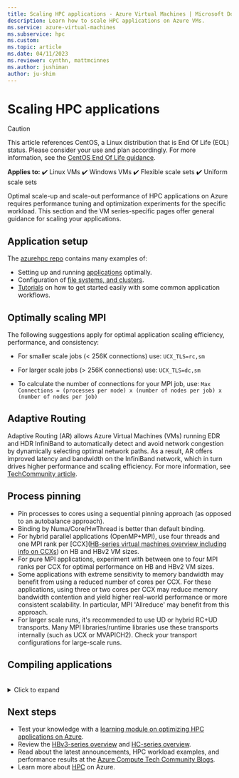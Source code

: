 ```yaml
---
title: Scaling HPC applications - Azure Virtual Machines | Microsoft Docs
description: Learn how to scale HPC applications on Azure VMs.
ms.service: azure-virtual-machines
ms.subservice: hpc
ms.custom:
ms.topic: article
ms.date: 04/11/2023
ms.reviewer: cynthn, mattmcinnes
ms.author: jushiman
author: ju-shim
---
```


# Scaling HPC applications

> [!CAUTION]
> This article references CentOS, a Linux distribution that is End Of Life (EOL) status. Please consider your use and plan accordingly. For more information, see the [CentOS End Of Life guidance](~/articles/virtual-machines/workloads/centos/centos-end-of-life.md).

**Applies to:** :heavy_check_mark: Linux VMs :heavy_check_mark: Windows VMs :heavy_check_mark: Flexible scale sets :heavy_check_mark: Uniform scale sets

Optimal scale-up and scale-out performance of HPC applications on Azure requires performance tuning and optimization experiments for the specific workload. This section and the VM series-specific pages offer general guidance for scaling your applications.

## Application setup

The [azurehpc repo](https://github.com/Azure/azurehpc) contains many examples of:

- Setting up and running [applications](https://github.com/Azure/azurehpc/tree/master/apps) optimally.
- Configuration of [file systems, and clusters](https://github.com/Azure/azurehpc/tree/master/examples).
- [Tutorials](https://github.com/Azure/azurehpc/tree/master/tutorials) on how to get started easily with some common application workflows.

## Optimally scaling MPI

The following suggestions apply for optimal application scaling efficiency, performance, and consistency:

- For smaller scale jobs (< 256K connections) use: `UCX_TLS=rc,sm`

- For larger scale jobs (> 256K connections) use: `UCX_TLS=dc,sm`

- To calculate the number of connections for your MPI job, use: `Max Connections = (processes per node) x (number of nodes per job) x (number of nodes per job)`

## Adaptive Routing

Adaptive Routing (AR) allows Azure Virtual Machines (VMs) running EDR and HDR InfiniBand to automatically detect and avoid network congestion by dynamically selecting optimal network paths. As a result, AR offers improved latency and bandwidth on the InfiniBand network, which in turn drives higher performance and scaling efficiency. For more information, see [TechCommunity article](https://techcommunity.microsoft.com/t5/azure-compute/adaptive-routing-on-azure-hpc/ba-p/1205217).

## Process pinning

- Pin processes to cores using a sequential pinning approach (as opposed to an autobalance approach).
- Binding by Numa/Core/HwThread is better than default binding.
- For hybrid parallel applications (OpenMP+MPI), use four threads and one MPI rank per [CCX]([HB-series virtual machines overview including info on CCXs](/azure/virtual-machines/hb-series-overview)) on HB and HBv2 VM sizes.
- For pure MPI applications, experiment with between one to four MPI ranks per CCX for optimal performance on HB and HBv2 VM sizes.
- Some applications with extreme sensitivity to memory bandwidth may benefit from using a reduced number of cores per CCX. For these applications, using three or two cores per CCX may reduce memory bandwidth contention and yield higher real-world performance or more consistent scalability. In particular, MPI 'Allreduce' may benefit from this approach.
- For larger scale runs, it's recommended to use UD or hybrid RC+UD transports. Many MPI libraries/runtime libraries use these transports internally (such as UCX or MVAPICH2). Check your transport configurations for large-scale runs.

## Compiling applications
<br>
<details>
<summary>Click to expand</summary>

Though not necessary, compiling applications with appropriate optimization flags provides the best scale-up performance on HB and HC-series VMs.

### AMD Optimizing C/C++ Compiler

The AMD Optimizing C/C++ Compiler (AOCC) compiler system offers a high level of advanced optimizations, multi-threading, and processor support that includes global optimization, vectorization, inter-procedural analyses, loop transformations, and code generation. AOCC compiler binaries are suitable for Linux systems having GNU C Library (glibc) version 2.17 and above. The compiler suite consists of a C/C++ compiler (clang), a Fortran compiler (FLANG), and a Fortran front end to Clang (Dragon Egg).

### Clang

Clang is a C, C++, and Objective-C compiler handling preprocessing, parsing, optimization, code generation, assembly, and linking.
Clang supports the  `-march=znver1` flag to enable best code generation and tuning for AMD’s Zen based x86 architecture.

### FLANG

The FLANG compiler is a recent addition to the AOCC suite (added April 2018) and is currently in prerelease for developers to download and test. Based on Fortran 2008, AMD extends the GitHub version of [FLANG](https://github.com/flang-compiler/flang). The FLANG compiler supports all Clang compiler options and other number of FLANG-specific compiler options.

### DragonEgg

DragonEgg is a gcc plugin that replaces GCC’s optimizers and code generators from the LLVM project. DragonEgg that comes with AOCC works with gcc-4.8.x, has been tested for x86-32/x86-64 targets, and has been successfully used on various Linux platforms.

GFortran is the actual frontend for Fortran programs responsible for preprocessing, parsing, and semantic analysis generating the GCC GIMPLE intermediate representation (IR). DragonEgg is a GNU plugin, plugging into GFortran compilation flow. It implements the GNU plugin API. With the plugin architecture, DragonEgg becomes the compiler driver, driving the different phases of compilation.  After following the download and installation instructions, Dragon Egg can be invoked using:

```bash
gfortran [gFortran flags]
   -fplugin=/path/AOCC-1.2-Compiler/AOCC-1.2-
   FortranPlugin/dragonegg.so [plugin optimization flags]
   -c xyz.f90 $ clang -O3 -lgfortran -o xyz xyz.o $./xyz
```

### PGI Compiler

PGI Community Edition 17 is confirmed to work with AMD EPYC. A PGI-compiled version of STREAM does deliver full memory bandwidth of the platform. The newer Community Edition 18.10 (Nov 2018) should likewise work well. Use this CLI command to compile with the Intel Compiler:

```bash
pgcc $(OPTIMIZATIONS_PGI) $(STACK) -DSTREAM_ARRAY_SIZE=800000000 stream.c -o stream.pgi
```

### Intel Compiler

Intel Compiler 18 is confirmed to work with AMD EPYC. Use this CLI command to compile with the Intel Compiler.

```bash
icc -o stream.intel stream.c -DSTATIC -DSTREAM_ARRAY_SIZE=800000000 -mcmodel=large -shared-intel -Ofast –qopenmp
```

### GCC Compiler

For HPC workloads, AMD recommends GCC compiler 7.3 or newer. Older versions, such as 4.8.5 included with RHEL 7.4, aren't recommended. GCC 7.3, and newer, delivers higher performance on HPL, HPCG, and DGEMM tests.

```bash
gcc $(OPTIMIZATIONS) $(OMP) $(STACK) $(STREAM_PARAMETERS) stream.c -o stream.gcc
```

</details>

## Next steps

- Test your knowledge with a [learning module on optimizing HPC applications on Azure](/training/modules/optimize-tightly-coupled-hpc-apps/).
- Review the [HBv3-series overview](hbv3-series-overview.md) and [HC-series overview](hc-series-overview.md).
- Read about the latest announcements, HPC workload examples, and performance results at the [Azure Compute Tech Community Blogs](https://techcommunity.microsoft.com/t5/azure-compute/bg-p/AzureCompute).
- Learn more about [HPC](/azure/architecture/topics/high-performance-computing/) on Azure.
